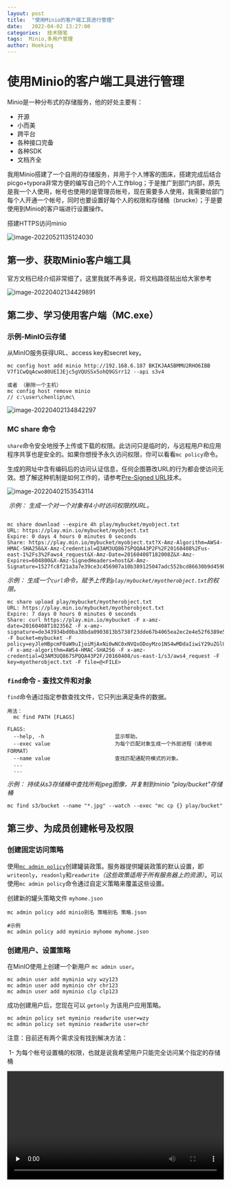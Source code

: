 ```yaml
---
layout: post
title:  "使用Minio的客户端工具进行管理"
date:   2022-04-02 13:27:00
categories:  技术随笔
tags:  Minio,多用户管理
author: Hoeking
---
```


# 使用Minio的客户端工具进行管理

Minio是一种分布式的存储服务，他的好处主要有：

- 开源
- 小而美
- 跨平台
- 各种接口完备
- 各种SDK
- 文档齐全

我用Minio搭建了一个自用的存储服务，并用于个人博客的图床，搭建完成后结合picgo+typora非常方便的编写自己的个人工作blog；于是推广到部门内部，原先是我一个人使用，帐号也使用的是管理员帐号，现在需要多人使用，我需要给部门每个人开通一个帐号，同时也要设置好每个人的权限和存储桶（brucke）；于是要使用到Minio的客户端进行设置操作。

搭建HTTPS访问minio

![image-20220521135124030](http://img.51epub.cc/picgo/blog/image-20220521135124030.png)

## 第一步、获取Minio客户端工具

官方文档已经介绍非常细了，这里我就不再多说，将文档路径贴出给大家参考

[Minio客户端安装及入门]: http://docs.minio.org.cn/docs/master/minio-client-quickstart-guide
[Minio客户端下载]: https://min.io/download#/windows

![image-20220402134429891](http://minio.sc-model.cn:9000/mdimages/blog/2022/4/2/image-20220402134429891.png)

## 第二步、学习使用客户端（MC.exe）

### 示例-MinIO云存储

从MinIO服务获得URL、access key和secret key。

```
mc config host add minio http://192.168.6.187 BKIKJAA5BMMU2RHO6IBB V7f1CwQqAcwo80UEIJEjc5gVQUSSx5ohQ9GSrr12 --api s3v4

或者 （删除一个主机）
mc config host remove minio
// c:\user\chenlip\mc\
```

![image-20220402134842297](http://minio.sc-model.cn:9000/mdimages/blog/2022/4/2/image-20220402134842297.png)

### MC share 命令 

`share`命令安全地授予上传或下载的权限。此访问只是临时的，与远程用户和应用程序共享也是安全的。如果你想授予永久访问权限，你可以看看`mc policy`命令。

生成的网址中含有编码后的访问认证信息，任何企图篡改URL的行为都会使访问无效。想了解这种机制是如何工作的，请参考[Pre-Signed URL](http://docs.aws.amazon.com/AmazonS3/latest/dev/ShareObjectPreSignedURL.html)技术。

![image-20220402153543114](http://minio.sc-model.cn:9000/mdimages/blog/2022/4/2/image-20220402153543114.png)

​	*示例： 生成一个对一个对象有4小时访问权限的URL。*

```

mc share download --expire 4h play/mybucket/myobject.txt
URL: https://play.min.io/mybucket/myobject.txt
Expire: 0 days 4 hours 0 minutes 0 seconds
Share: https://play.min.io/mybucket/myobject.txt?X-Amz-Algorithm=AWS4-HMAC-SHA256&X-Amz-Credential=Q3AM3UQ867SPQQA43P2F%2F20160408%2Fus-east-1%2Fs3%2Faws4_request&X-Amz-Date=20160408T182008Z&X-Amz-Expires=604800&X-Amz-SignedHeaders=host&X-Amz-Signature=1527fc8f21a3a7e39ce3c456907a10b389125047adc552bcd86630b9d459b634

```

*示例： 生成一个`curl`命令，赋予上传到`play/mybucket/myotherobject.txt`的权限。*

```
mc share upload play/mybucket/myotherobject.txt
URL: https://play.min.io/mybucket/myotherobject.txt
Expire: 7 days 0 hours 0 minutes 0 seconds
Share: curl https://play.min.io/mybucket -F x-amz-date=20160408T182356Z -F x-amz-signature=de343934bd0ba38bda0903813b5738f23dde67b4065ea2ec2e4e52f6389e51e1 -F bucket=mybucket -F policy=eyJleHBpcmF0aW9uIjoiMjAxNi0wNC0xNVQxODoyMzo1NS4wMDdaIiwiY29uZGl0aW9ucyI6W1siZXEiLCIkYnVja2V0IiwibXlidWNrZXQiXSxbImVxIiwiJGtleSIsIm15b3RoZXJvYmplY3QudHh0Il0sWyJlcSIsIiR4LWFtei1kYXRlIiwiMjAxNjA0MDhUMTgyMzU2WiJdLFsiZXEiLCIkeC1hbXotYWxnb3JpdGhtIiwiQVdTNC1ITUFDLVNIQTI1NiJdLFsiZXEiLCIkeC1hbXotY3JlZGVudGlhbCIsIlEzQU0zVVE4NjdTUFFRQTQzUDJGLzIwMTYwNDA4L3VzLWVhc3QtMS9zMy9hd3M0X3JlcXVlc3QiXV19 -F x-amz-algorithm=AWS4-HMAC-SHA256 -F x-amz-credential=Q3AM3UQ867SPQQA43P2F/20160408/us-east-1/s3/aws4_request -F key=myotherobject.txt -F file=@<FILE>
```

### `find`命令 - 查找文件和对象

`find`命令通过指定参数查找文件，它只列出满足条件的数据。

```
用法：
  mc find PATH [FLAGS]

FLAGS:
  --help, -h                       显示帮助。
  --exec value                     为每个匹配对象生成一个外部进程（请参阅FORMAT）
  --name value                     查找匹配通配符模式的对象。
  ...
  ...
```

*示例： 持续从s3存储桶中查找所有jpeg图像，并复制到minio "play/bucket"存储桶*

```
mc find s3/bucket --name "*.jpg" --watch --exec "mc cp {} play/bucket"
```

## 第三步、为成员创建帐号及权限

### 创建固定访问策略

使用[`mc admin policy`](http://docs.minio.org.cn/docs/master/minio-admin-complete-guide.html#policies)创建罐装政策。服务器提供罐装政策的默认设置，即`writeonly`，`readonly`和`readwrite`*（这些政策适用于所有服务器上的资源）*。可以使用`mc admin policy`命令通过自定义策略来覆盖这些设置。

创建新的罐头策略文件 `myhome.json`

```
mc admin policy add minio别名 策略别名 策略.json

#示例
mc admin policy add myminio myhome myhome.json
```

### 创建用户、设置策略

在MinIO使用上创建一个新用户 `mc admin user`。

```
mc admin user add myminio wzy wzy123
mc admin user add myminio chr chr123
mc admin user add myminio clp clp123
```

成功创建用户后，您现在可以 `getonly` 为该用户应用策略。

```
mc admin policy set myminio readwrite user=wzy
mc admin policy set myminio readwrite user=chr
```

注意：目前还有两个需求没有找到解决方法：

​	1- 为每个帐号设置桶的权限，也就是说我希望用户只能完全访问某个指定的存储桶

<video id="video" controls="" width="100%" preload="none" poster="" type="video/mp4">
<source id="mp4" src="http://minio.sc-model.cn:9000/mdimages/blog/2022/4/3/Nancy.mp4" type="video/mp4">
</video>